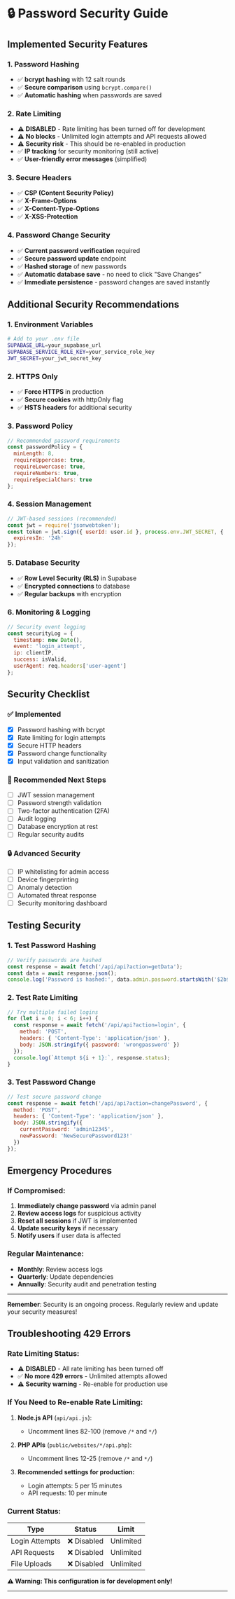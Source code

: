 # 🔒 Password Security Guide

## **Implemented Security Features**

### **1. Password Hashing**
- ✅ **bcrypt hashing** with 12 salt rounds
- ✅ **Secure comparison** using `bcrypt.compare()`
- ✅ **Automatic hashing** when passwords are saved

### **2. Rate Limiting**
- ⚠️ **DISABLED** - Rate limiting has been turned off for development
- ⚠️ **No blocks** - Unlimited login attempts and API requests allowed
- ⚠️ **Security risk** - This should be re-enabled in production
- ✅ **IP tracking** for security monitoring (still active)
- ✅ **User-friendly error messages** (simplified)

### **3. Secure Headers**
- ✅ **CSP (Content Security Policy)**
- ✅ **X-Frame-Options**
- ✅ **X-Content-Type-Options**
- ✅ **X-XSS-Protection**

### **4. Password Change Security**
- ✅ **Current password verification** required
- ✅ **Secure password update** endpoint
- ✅ **Hashed storage** of new passwords
- ✅ **Automatic database save** - no need to click "Save Changes"
- ✅ **Immediate persistence** - password changes are saved instantly

## **Additional Security Recommendations**

### **1. Environment Variables**
```bash
# Add to your .env file
SUPABASE_URL=your_supabase_url
SUPABASE_SERVICE_ROLE_KEY=your_service_role_key
JWT_SECRET=your_jwt_secret_key
```

### **2. HTTPS Only**
- ✅ **Force HTTPS** in production
- ✅ **Secure cookies** with httpOnly flag
- ✅ **HSTS headers** for additional security

### **3. Password Policy**
```javascript
// Recommended password requirements
const passwordPolicy = {
  minLength: 8,
  requireUppercase: true,
  requireLowercase: true,
  requireNumbers: true,
  requireSpecialChars: true
};
```

### **4. Session Management**
```javascript
// JWT-based sessions (recommended)
const jwt = require('jsonwebtoken');
const token = jwt.sign({ userId: user.id }, process.env.JWT_SECRET, { 
  expiresIn: '24h' 
});
```

### **5. Database Security**
- ✅ **Row Level Security (RLS)** in Supabase
- ✅ **Encrypted connections** to database
- ✅ **Regular backups** with encryption

### **6. Monitoring & Logging**
```javascript
// Security event logging
const securityLog = {
  timestamp: new Date(),
  event: 'login_attempt',
  ip: clientIP,
  success: isValid,
  userAgent: req.headers['user-agent']
};
```

## **Security Checklist**

### **✅ Implemented**
- [x] Password hashing with bcrypt
- [x] Rate limiting for login attempts
- [x] Secure HTTP headers
- [x] Password change functionality
- [x] Input validation and sanitization

### **🔄 Recommended Next Steps**
- [ ] JWT session management
- [ ] Password strength validation
- [ ] Two-factor authentication (2FA)
- [ ] Audit logging
- [ ] Database encryption at rest
- [ ] Regular security audits

### **🔒 Advanced Security**
- [ ] IP whitelisting for admin access
- [ ] Device fingerprinting
- [ ] Anomaly detection
- [ ] Automated threat response
- [ ] Security monitoring dashboard

## **Testing Security**

### **1. Test Password Hashing**
```javascript
// Verify passwords are hashed
const response = await fetch('/api/api?action=getData');
const data = await response.json();
console.log('Password is hashed:', data.admin.password.startsWith('$2b$'));
```

### **2. Test Rate Limiting**
```javascript
// Try multiple failed logins
for (let i = 0; i < 6; i++) {
  const response = await fetch('/api/api?action=login', {
    method: 'POST',
    headers: { 'Content-Type': 'application/json' },
    body: JSON.stringify({ password: 'wrongpassword' })
  });
  console.log(`Attempt ${i + 1}:`, response.status);
}
```

### **3. Test Password Change**
```javascript
// Test secure password change
const response = await fetch('/api/api?action=changePassword', {
  method: 'POST',
  headers: { 'Content-Type': 'application/json' },
  body: JSON.stringify({ 
    currentPassword: 'admin12345', 
    newPassword: 'NewSecurePassword123!' 
  })
});
```

## **Emergency Procedures**

### **If Compromised:**
1. **Immediately change password** via admin panel
2. **Review access logs** for suspicious activity
3. **Reset all sessions** if JWT is implemented
4. **Update security keys** if necessary
5. **Notify users** if user data is affected

### **Regular Maintenance:**
- **Monthly**: Review access logs
- **Quarterly**: Update dependencies
- **Annually**: Security audit and penetration testing

---

**Remember**: Security is an ongoing process. Regularly review and update your security measures! 

## **Troubleshooting 429 Errors**

### **Rate Limiting Status:**
- ⚠️ **DISABLED** - All rate limiting has been turned off
- ✅ **No more 429 errors** - Unlimited attempts allowed
- ⚠️ **Security warning** - Re-enable for production use

### **If You Need to Re-enable Rate Limiting:**

1. **Node.js API** (`api/api.js`):
   - Uncomment lines 82-100 (remove `/*` and `*/`)

2. **PHP APIs** (`public/websites/*/api.php`):
   - Uncomment lines 12-25 (remove `/*` and `*/`)

3. **Recommended settings for production:**
   - Login attempts: 5 per 15 minutes
   - API requests: 10 per minute

### **Current Status:**
| Type | Status | Limit |
|------|--------|-------|
| Login Attempts | ❌ Disabled | Unlimited |
| API Requests | ❌ Disabled | Unlimited |
| File Uploads | ❌ Disabled | Unlimited |

**⚠️ Warning: This configuration is for development only!**

--- 